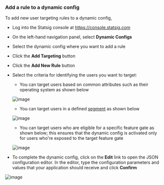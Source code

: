 ### Add a rule to a dynamic config

To add new user targeting rules to a dynamic config,
- Log into the Statsig console at https://console.statsig.com 
- On the left-hand navigation panel, select **Dynamic Configs**
- Select the dynamic config where you want to add a rule 
- Click the **Add Targeting** button
- Click the **Add New Rule** button 
- Select the criteria for identifying the users you want to target:
  - You can target users based on common attributes such as their operating system as shown below 

  ![image](https://user-images.githubusercontent.com/1315028/129112226-51978083-d007-4697-88b5-f3a080eabf48.png)

  - You can target users in a defined [segment]() as shown below
  
  ![image](https://user-images.githubusercontent.com/1315028/129112427-27351aaf-074e-4997-91d8-6e1e7941b991.png)

  - You can target users who are eligible for a specific feature gate as shown below; this ensures that the dynamic config is activated only for users who're exposed to the target feature gate  

  ![image](https://user-images.githubusercontent.com/1315028/129112612-d881981c-4fc6-4e95-a9c5-18319c02d6f2.png)
    
- To complete the dynamic config, click on the **Edit** link to open the JSON configuration editor. In the editor, type the configuration parameters and values that your application should receive and click **Confirm**

![image](https://user-images.githubusercontent.com/1315028/129113189-30e7e7da-7559-4d3a-8bd3-74a6ccb7afe2.png)



